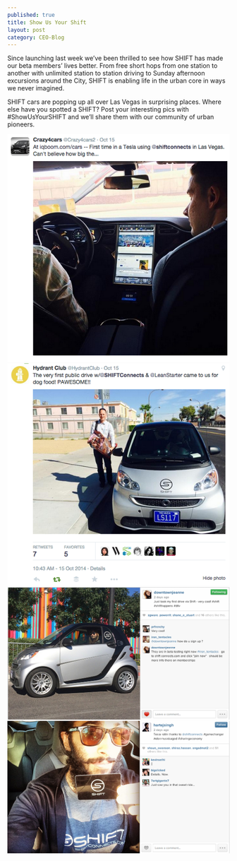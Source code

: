 ```yaml
---
published: true
title: Show Us Your Shift
layout: post
category: CEO-Blog
---
```


Since launching last week we’ve been thrilled to see how SHIFT has made our beta members’ lives better. From free short hops from one station to another with unlimited station to station driving to Sunday afternoon excursions around the City, SHIFT is enabling life in the urban core in ways we never imagined.

SHIFT cars are popping up all over Las Vegas in surprising places. Where else have you spotted a SHIFT? Post your interesting pics with #ShowUsYourSHIFT and we’ll share them with our community of urban pioneers.

<img src="/public/images/show-1.png" width="600" />
<img src="/public/images/show-2.png" width="600" />
<img src="/public/images/show-3.png" width="600" />
<img src="/public/images/show-4.png" width="600" />